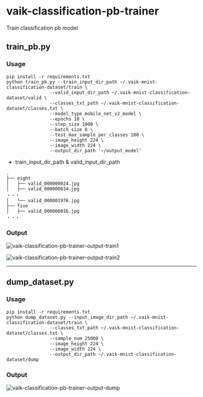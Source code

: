 # vaik-classification-pb-trainer

Train classification pb model

## train_pb.py

### Usage

```shell
pip install -r requirements.txt
python train_pb.py --train_input_dir_path ~/.vaik-mnist-classification-dataset/train \
                --valid_input_dir_path ~/.vaik-mnist-classification-dataset/valid \
                --classes_txt_path ~/.vaik-mnist-classification-dataset/classes.txt \
                --model_type mobile_net_v2_model \
                --epochs 10 \
                --step_size 1000 \
                --batch_size 8 \
                --test_max_sample_per_classes 100 \
                --image_height 224 \
                --image_width 224 \
                --output_dir_path '~/output_model'        
```

- train_input_dir_path & valid_input_dir_path

```shell
.
├── eight
│   ├── valid_000000024.jpg
│   ├── valid_000000034.jpg
・・・
│   └── valid_000001976.jpg
├── five
│   ├── valid_000000016.jpg
・・・
```

### Output

![vaik-classification-pb-trainer-output-train1](https://user-images.githubusercontent.com/116471878/200271108-3b485be9-be4d-48f3-b185-855be8651cf6.png)

![vaik-classification-pb-trainer-output-train2](https://user-images.githubusercontent.com/116471878/200271111-f21fc130-02f1-4d6d-b609-26884ebb9c59.png)
 
-----

## dump_dataset.py

### Usage

```shell
pip install -r requirements.txt
python dump_dataset.py --input_image_dir_path ~/.vaik-mnist-classification-dataset/train \
                --classes_txt_path ~/.vaik-mnist-classification-dataset/classes.txt \
                --sample_num 25000 \
                --image_height 224 \
                --image_width 224 \
                --output_dir_path ~/.vaik-mnist-classification-dataset/dump
```

### Output

![vaik-classification-pb-trainer-output-dump](https://user-images.githubusercontent.com/116471878/200271097-7a024ef7-d4a9-4d95-9809-ea4607a2c2dd.png)